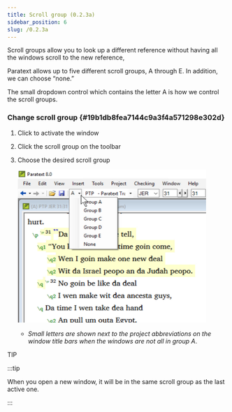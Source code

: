 ```yaml
---
title: Scroll group (0.2.3a)
sidebar_position: 6
slug: /0.2.3a
---
```




Scroll groups allow you to look up a different reference without having all the windows scroll to the new reference,


Paratext allows up to five different scroll groups, A through E. In addition, we can choose “none.”


The small dropdown control which contains the letter A is how we control the scroll groups.


### Change scroll group[](https://manual.paratext.org/Video-summaries/Introduction/0.2.Navigation/0.2.3a#change-scroll-group) {#19b1db8fea7144c9a3f4a571298e302d}

1. Click to activate the window
1. Click the scroll group on the toolbar
1. Choose the desired scroll group

	![](/notion_imgs/241100385.png)

	- _Small letters are shown next to the project abbreviations on the window title bars when the windows are not all in group A_.

TIP


:::tip

When you open a new window, it will be in the same scroll group as the last active one.

:::



